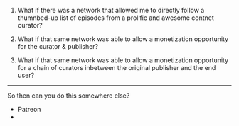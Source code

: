 1. What if there was a network that allowed me to directly follow a thumnbed-up
   list of episodes from a prolific and awesome contnet curator?

2. What if that same network was able to allow a monetization opportunity for
   the curator & publisher?

3. What if that same network was able to allow a monetization opportunity for a
   chain of curators inbetween the original publisher and the end user?

---

So then can you do this somewhere else?

- Patreon
-
